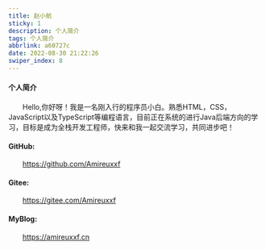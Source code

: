 ```yaml
---
title: 赵小航
sticky: 1
description: 个人简介
tags: 个人简介
abbrlink: a60727c
date: 2022-08-30 21:22:26
swiper_index: 8
---
```

#### 个人简介
&emsp;&emsp;Hello,你好呀！我是一名刚入行的程序员小白。熟悉HTML，CSS，JavaScript以及TypeScript等编程语言，目前正在系统的进行Java后端方向的学习，目标是成为全栈开发工程师，快来和我一起交流学习，共同进步吧！
#### GitHub:
&emsp;&emsp;https://github.com/Amireuxxf
#### Gitee:
&emsp;&emsp;https://gitee.com/Amireuxxf
#### MyBlog:
&emsp;&emsp;https://amireuxxf.cn